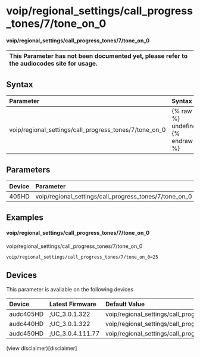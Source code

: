 ﻿---
description: voip/regional_settings/call_progress_tones/7/tone_on_0
search: false
---

# voip/regional_settings/call_progress_tones/7/tone_on_0

#### voip/regional_settings/call_progress_tones/7/tone_on_0


| This Parameter has not been documented yet, please refer to the audiocodes site for usage.  |
| :--- |

## Syntax
| Parameter | Syntax |
| :--- | :--- |
|voip/regional_settings/call_progress_tones/7/tone_on_0 | {% raw %} undefined {% endraw %} |

## Parameters
|Device|Parameter|value|Description|
|:---|:---|:---|:---|
| 405HD | voip/regional_settings/call_progress_tones/7/tone_on_0 |  |  |

## Examples
#### voip/regional_settings/call_progress_tones/7/tone_on_0

voip/regional_settings/call_progress_tones/7/tone_on_0

```
voip/regional_settings/call_progress_tones/7/tone_on_0=25
```

## Devices
This parameter is available on the following devices

| Device | Latest Firmware | Default Value |
|:---|:---|:---|
| audc405HD | ;UC_3.0.1.322 | voip/regional_settings/call_progress_tones/7/tone_on_0=25 
| audc440HD | ;UC_3.0.1.322 | voip/regional_settings/call_progress_tones/7/tone_on_0=25 
| audc450HD | ;UC_3.0.4.111.77 | voip/regional_settings/call_progress_tones/7/tone_on_0=25 

(view disclaimer)[disclaimer]
